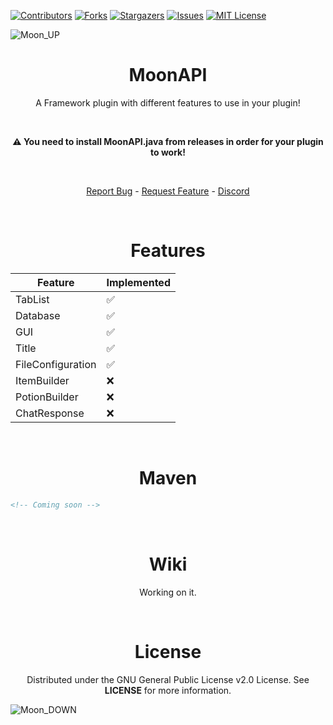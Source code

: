 [![Contributors][contributors-shield]][contributors-url]
[![Forks][forks-shield]][forks-url]
[![Stargazers][stars-shield]][stars-url]
[![Issues][issues-shield]][issues-url]
[![MIT License][license-shield]][license-url]

<a></a>
![Moon_UP](https://user-images.githubusercontent.com/72404424/188732547-f1d9f84e-f4fa-4d76-809e-7bab7e40d41a.png)

<h1 align="center">MoonAPI</h1>
<p align="center">A Framework plugin with different features to use in your plugin!</p>

<br />
<p align="center"><b>⚠️ You need to install MoonAPI.java from releases in order for your plugin to work!</b></p>
<br />

<p align="center"><a href="https://github.com/MoonDevelopment-Gio/MoonAPI/issues">Report Bug</a> - <a href="https://github.com/MoonDevelopment-Gio/MoonAPI/issues">Request Feature</a> - <a href="https://discord.com/users/287196822521249792">Discord</a></p>

<br />

<h1 align="center">Features</h1>

| Feature          | Implemented        |
| ---------------- | ------------------ |
| TabList          | :white_check_mark: |
| Database         | :white_check_mark: |
| GUI              | :white_check_mark: |
| Title            | :white_check_mark: |
| FileConfiguration| :white_check_mark: |
| ItemBuilder      | :x:                |
| PotionBuilder    | :x:                |
| ChatResponse     | :x:                |

<br />

<h1 align="center">Maven</h1>

```xml
<!-- Coming soon -->
```
<br />

<h1 align="center">Wiki</h1>
<p align="center">Working on it.</p>

<br />

<h1 align="center">License</h1>
<p align="center">Distributed under the GNU General Public License v2.0 License. See <b>LICENSE</b> for more information.</p>

![Moon_DOWN](https://user-images.githubusercontent.com/72404424/188733603-e19c2bb0-312d-4cb1-b71d-ad1d68c459c6.png)


<!-- Markdown Links & Images -->
[contributors-shield]: https://img.shields.io/github/contributors/MoonDevelopment-Gio/MoonAPI.svg?style=for-the-badge
[contributors-url]: https://github.com/MoonDevelopment-Gio/MoonAPI/graphs/contributors
[forks-shield]: https://img.shields.io/github/forks/MoonDevelopment-Gio/MoonAPI.svg?style=for-the-badge
[forks-url]: https://github.com/MoonDevelopment-Gio/MoonAPI/network/members
[stars-shield]: https://img.shields.io/github/stars/MoonDevelopment-Gio/MoonAPI.svg?style=for-the-badge
[stars-url]: https://github.com/MoonDevelopment-Gio/MoonAPI/stargazers
[issues-shield]: https://img.shields.io/github/issues/MoonDevelopment-Gio/MoonAPI.svg?style=for-the-badge
[issues-url]: https://github.com/MoonDevelopment-Gio/MoonAPI/issues
[license-shield]: https://img.shields.io/github/license/MoonDevelopment-Gio/MoonAPI.svg?style=for-the-badge
[license-url]: https://github.com/MoonDevelopment-Gio/MoonAPI/blob/master/LICENSE
